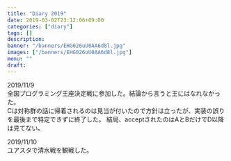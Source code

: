 ```yaml
---
title: "Diary 2019"
date: 2019-03-02T23:12:06+09:00
categories: ["diary"]
tags: []
description:
banner: "/banners/EHG026uU0AA6d8l.jpg"
images: ["/banners/EHG026uU0AA6d8l.jpg"]
menu: ""
draft:
---
```

2019/11/9   
全国プログラミング王座決定戦に参加した。結論から言うと王にはなれなかった。  
Cは対称群の話に帰着されるのは見当が付いたので方針は立ったが、実装の誤りを最後まで特定できずに終了した。
結局、acceptされたのはAとBだけでD以降は見てない。
<!--more-->
2019/11/10  
ユアスタで清水戦を観戦した。